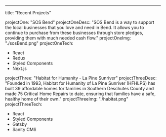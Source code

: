 ---

title: "Recent Projects"

projectOne: "SOS Bend"
projectOneDesc: "SOS Bend is a way to support the local businesses that you love and need in Bend. It allows you to continue to purchase from these businesses through store pledges, providing them with much needed cash flow."
projectOneImg: "./sosBend.png"
projectOneTech:

- React
- Redux
- Styled Components
- Next.js

projectThree: "Habitat for Humanity - La Pine Sunriver"
projectThreeDesc: "Founded in 1993, Habitat for Humanity of La Pine Sunriver (HFHLPS) has built 39 affordable homes for families in Southern Deschutes County and made 75 Critical Home Repairs to date, ensuring that families have a safe, healthy home of their own."
projectThreeImg: "./habitat.png"
projectThreeTech:

- React
- Styled Components
- Gatsby
- Sanity CMS
